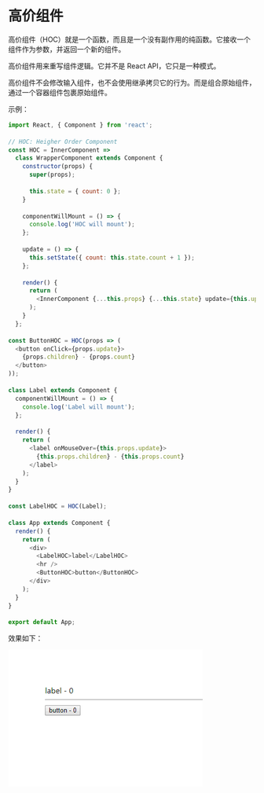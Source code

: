# 高价组件

高价组件（HOC）就是一个函数，而且是一个没有副作用的纯函数。它接收一个组件作为参数，并返回一个新的组件。

高价组件用来重写组件逻辑。它并不是 React API，它只是一种模式。

高价组件不会修改输入组件，也不会使用继承拷贝它的行为。而是组合原始组件，通过一个容器组件包裹原始组件。

示例：

```js
import React, { Component } from 'react';

// HOC: Heigher Order Component
const HOC = InnerComponent =>
  class WrapperComponent extends Component {
    constructor(props) {
      super(props);

      this.state = { count: 0 };
    }

    componentWillMount = () => {
      console.log('HOC will mount');
    };

    update = () => {
      this.setState({ count: this.state.count + 1 });
    };

    render() {
      return (
        <InnerComponent {...this.props} {...this.state} update={this.update} />
      );
    }
  };

const ButtonHOC = HOC(props => (
  <button onClick={props.update}>
    {props.children} - {props.count}
  </button>
));

class Label extends Component {
  componentWillMount = () => {
    console.log('Label will mount');
  };

  render() {
    return (
      <label onMouseOver={this.props.update}>
        {this.props.children} - {this.props.count}
      </label>
    );
  }
}

const LabelHOC = HOC(Label);

class App extends Component {
  render() {
    return (
      <div>
        <LabelHOC>label</LabelHOC>
        <hr />
        <ButtonHOC>button</ButtonHOC>
      </div>
    );
  }
}

export default App;
```

效果如下：

![react-HOC](./imgs/react-HOC.gif)
